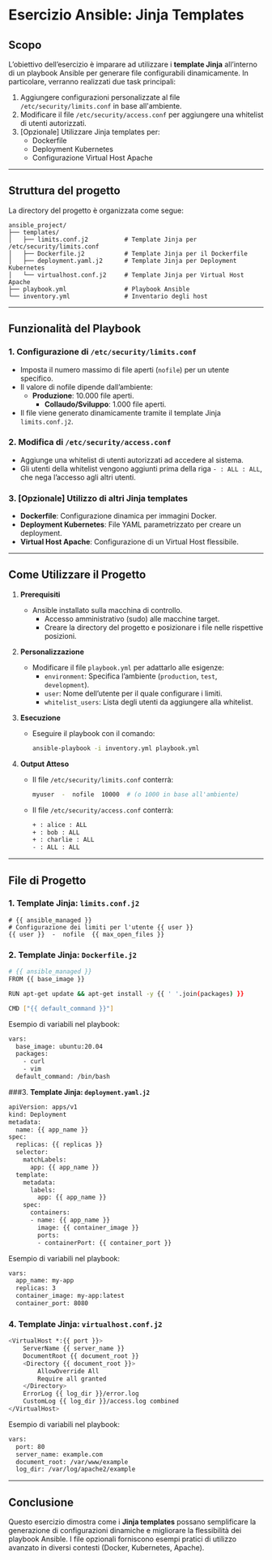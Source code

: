 # Esercizio Ansible: Jinja Templates

## Scopo
L’obiettivo dell’esercizio è imparare ad utilizzare i **template Jinja** all’interno di un playbook Ansible per generare file configurabili dinamicamente. In particolare, verranno realizzati due task principali:
1. Aggiungere configurazioni personalizzate al file `/etc/security/limits.conf` in base all'ambiente.
2. Modificare il file `/etc/security/access.conf` per aggiungere una whitelist di utenti autorizzati.
3. [Opzionale] Utilizzare Jinja templates per:
   - Dockerfile
   - Deployment Kubernetes
   - Configurazione Virtual Host Apache

---

## Struttura del progetto
La directory del progetto è organizzata come segue:
```plaintext
ansible_project/
├── templates/
│   ├── limits.conf.j2          # Template Jinja per /etc/security/limits.conf
│   ├── Dockerfile.j2           # Template Jinja per il Dockerfile
│   ├── deployment.yaml.j2      # Template Jinja per Deployment Kubernetes
│   └── virtualhost.conf.j2     # Template Jinja per Virtual Host Apache
├── playbook.yml                # Playbook Ansible
└── inventory.yml               # Inventario degli host
```

---

## Funzionalità del Playbook
### 1. **Configurazione di `/etc/security/limits.conf`**
- Imposta il numero massimo di file aperti (`nofile`) per un utente specifico.
- Il valore di nofile dipende dall’ambiente:
  - **Produzione**: 10.000 file aperti.
	- **Collaudo/Sviluppo**: 1.000 file aperti.
- Il file viene generato dinamicamente tramite il template Jinja `limits.conf.j2`.

### 2. **Modifica di `/etc/security/access.conf`**

- Aggiunge una whitelist di utenti autorizzati ad accedere al sistema.
- Gli utenti della whitelist vengono aggiunti prima della riga `- : ALL : ALL`, che nega l’accesso agli altri utenti.

### 3. **[Opzionale] Utilizzo di altri Jinja templates**

- **Dockerfile**: Configurazione dinamica per immagini Docker.
- **Deployment Kubernetes**: File YAML parametrizzato per creare un deployment.
- **Virtual Host Apache**: Configurazione di un Virtual Host flessibile.

---

## Come Utilizzare il Progetto
1. **Prerequisiti**
   - Ansible installato sulla macchina di controllo.
	 - Accesso amministrativo (sudo) alle macchine target.
	 - Creare la directory del progetto e posizionare i file nelle rispettive posizioni.

2. **Personalizzazione**
   - Modificare il file `playbook.yml` per adattarlo alle esigenze:
	   - `environment`: Specifica l’ambiente (`production`, `test`, `development`).
	   - `user`: Nome dell’utente per il quale configurare i limiti.
	   - `whitelist_users`: Lista degli utenti da aggiungere alla whitelist.

3. **Esecuzione**
   - Eseguire il playbook con il comando:
     ```bash
     ansible-playbook -i inventory.yml playbook.yml
     ```

4. **Output Atteso**
   - Il file `/etc/security/limits.conf` conterrà:
     ```bash
     myuser  -  nofile  10000  # (o 1000 in base all'ambiente)
     ```
   - Il file `/etc/security/access.conf` conterrà:
     ```bash
     + : alice : ALL
     + : bob : ALL
     + : charlie : ALL
     - : ALL : ALL
     ```

---

## File di Progetto
### 1. **Template Jinja: `limits.conf.j2`**
```jinja
# {{ ansible_managed }}
# Configurazione dei limiti per l'utente {{ user }}
{{ user }}  -  nofile  {{ max_open_files }}
```

### 2. **Template Jinja: `Dockerfile.j2`**
```bash
# {{ ansible_managed }}
FROM {{ base_image }}

RUN apt-get update && apt-get install -y {{ ' '.join(packages) }}

CMD ["{{ default_command }}"]
```

Esempio di variabili nel playbook:
```bash
vars:
  base_image: ubuntu:20.04
  packages:
    - curl
    - vim
  default_command: /bin/bash
```

###3. **Template Jinja: `deployment.yaml.j2`**
```bash
apiVersion: apps/v1
kind: Deployment
metadata:
  name: {{ app_name }}
spec:
  replicas: {{ replicas }}
  selector:
    matchLabels:
      app: {{ app_name }}
  template:
    metadata:
      labels:
        app: {{ app_name }}
    spec:
      containers:
      - name: {{ app_name }}
        image: {{ container_image }}
        ports:
        - containerPort: {{ container_port }}
```

Esempio di variabili nel playbook:
```bash
vars:
  app_name: my-app
  replicas: 3
  container_image: my-app:latest
  container_port: 8080
```

### 4. **Template Jinja: `virtualhost.conf.j2`**
```bash
<VirtualHost *:{{ port }}>
    ServerName {{ server_name }}
    DocumentRoot {{ document_root }}
    <Directory {{ document_root }}>
        AllowOverride All
        Require all granted
    </Directory>
    ErrorLog {{ log_dir }}/error.log
    CustomLog {{ log_dir }}/access.log combined
</VirtualHost>
```

Esempio di variabili nel playbook:
```bash
vars:
  port: 80
  server_name: example.com
  document_root: /var/www/example
  log_dir: /var/log/apache2/example
```

---

## Conclusione

Questo esercizio dimostra come i **Jinja templates** possano semplificare la generazione di configurazioni dinamiche e migliorare la flessibilità dei playbook Ansible. I file opzionali forniscono esempi pratici di utilizzo avanzato in diversi contesti (Docker, Kubernetes, Apache).
